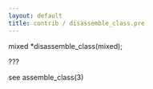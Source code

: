 ```yaml
---
layout: default
title: contrib / disassemble_class.pre
---
```


mixed \*disassemble_class(mixed);

???

see assemble_class(3)
